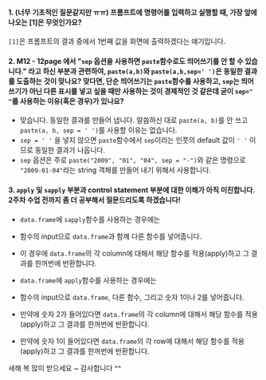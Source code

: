 #### 1. (너무 기초적인 질문같지만 ㅠㅠ) 프롬프트에 명령어를 입력하고 실행할 때, 가장 앞에 나오는 [1]은 무엇인가요?  

`[1]`은 프롬프트의 결과 중에서 1번째 값을 화면에 출력하겠다는 얘기입니다.  

#### 2. M12 - 12page 에서 "`sep` 옵션을 사용하면 `paste`함수로도 띄어쓰기를 안 할 수 있습니다." 라고 하신 부분과 관련하여, `paste(a,b)`와 `paste(a,b,sep=' ')`은 동일한 결과를 도출하는 것이 맞나요? 맞다면, 단순 띄어쓰기는 `paste`함수를 사용하고, `sep`는 띄어쓰기가 아닌 다른 표시를 넣고 싶을 때만 사용하는 것이 경제적인 것 같은데 굳이 `sep=" "`를 사용하는 이유(혹은 경우)가 있나요?  

+ 맞습니다. 동일한 결과를 만들어 냅니다. 말씀하신 대로 `paste(a, b)`를 안 쓰고 `paste(a, b, sep = ' ')`를 사용할 이유는 없습니다.   
+ `sep = ' '` 을 넣지 않으면 `paste`함수에서 `sep`이라는 인풋의 default 값이 `' '` 이므로 동일한 결과가 나옵니다.  
+ `sep` 옵션은 주로 `paste("2009", "01", "04", sep = "-")`와 같은 명령으로 `"2009-01-04"`라는 string 객체를 만들어 내기 위해서 사용합니다.  

#### 3. `apply` 및 `sapply` 부분과 control statement 부분에 대한 이해가 아직 미진합니다. 2주차 수업 전까지 좀 더 공부해서 질문드리도록 하겠습니다!  

+ `data.frame`에 `sapply`함수를 사용하는 경우에는  
+ 함수의 input으로 `data.frame`과 함께 다른 함수를 넣어줍니다.  
+ 이 경우에 `data.frame`의 각 column에 대해서 해당 함수를 적용(apply)하고 그 결과를 한꺼번에 반환합니다.  

+ `data.frame`에 `apply`함수를 사용하는 경우에는   
+ 함수의 input으로 `data.frame`, 다른 함수, 그리고 숫자 1이나 2를 넣어줍니다.  
+ 만약에 숫자 2가 들어있다면 `data.frame`의 각 column에 대해서 해당 함수를 적용(apply)하고 그 결과를 한꺼번에 반환합니다.  
+ 만약에 숫자 1이 들어있다면 `data.frame`의 각 row에 대해서 해당 함수를 적용(apply)하고 그 결과를 한꺼번에 반환합니다.  

새해 복 많이 받으세요 ~ 감사합니다 ^^
